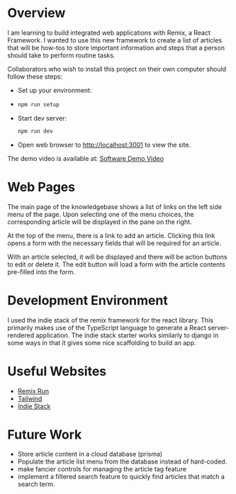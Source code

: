 # Overview

I am learning to build integrated web applications with Remix, a React Framework. I wanted to use this new framework to create a list of articles that will be how-tos to store important information and steps that a person should take to perform routine tasks.

Collaborators who wish to install this project on their own computer should follow these steps:

- Set up your environment:
- 
  ```sh
  npm run setup
  ```

- Start dev server:

  ```sh
  npm run dev
  ```
- Open web browser to [http://localhost:3001](http://localhost:3001) to view the site.

The demo video is available at: [Software Demo Video](https://youtu.be/1b-K10Y9A2A)

# Web Pages

The main page of the knowledgebase shows a list of links on the left side menu of the page. Upon selecting one of the menu choices, the corresponding article will be displayed in the pane on the right.

At the top of the menu, there is a link to add an article. Clicking this link opens a form with the necessary fields that will be required for an article.

With an article selected, it will be displayed and there will be action buttons to edit or delete it. The edit button will load a form with the article contents pre-filled into the form.

# Development Environment

I used the indie stack of the remix framework for the react library. This primarily makes use of the TypeScript language to generate a React server-rendered application. The indie stack starter works similarly to django in some ways in that it gives some nice scaffolding to build an app.

# Useful Websites

* [Remix Run](https://remix.run/docs/en/v1)
* [Tailwind](https://tailwindcss.com/)
* [Indie Stack](https://github.com/remix-run/indie-stack)

# Future Work

* Store article content in a cloud database (prisma)
* Populate the article list menu from the database instead of hard-coded.
* make fancier controls for managing the article tag feature
* implement a filtered search feature to quickly find articles that match a search term.